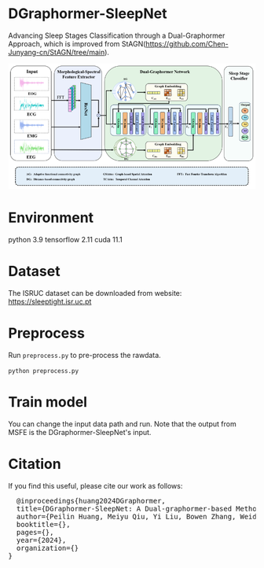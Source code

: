 # DGraphormer-SleepNet

Advancing Sleep Stages Classification through a Dual-Graphormer Approach, which is improved from StAGN(https://github.com/Chen-Junyang-cn/StAGN/tree/main).

![model_structure](./model_structure.jpg)

# Environment
python 3.9
tensorflow 2.11
cuda 11.1


# Dataset
The ISRUC dataset can be downloaded from website: https://sleeptight.isr.uc.pt

# Preprocess
Run <code>preprocess.py</code> to pre-process the rawdata.
<p><code>python preprocess.py</code></p>

# Train model
You can change the input data path and run. Note that the output from MSFE is the DGraphormer-SleepNet's input.


# Citation
If you find this useful, please cite our work as follows:
<pre>
  @inproceedings{huang2024DGraphormer,
  title={DGraphormer-SleepNet: A Dual-graphormer-based Method for Sleep Stage Classification},
  author={Peilin Huang, Meiyu Qiu, Yi Liu, Bowen Zhang, Weidong Gao,and Xiaomao Fan},
  booktitle={},
  pages={},
  year={2024},
  organization={}
}
</pre>
